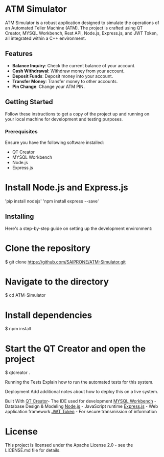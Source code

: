 # ATM Simulator

ATM Simulator is a robust application designed to simulate the operations of an Automated Teller Machine (ATM). The project is crafted using QT Creator, MYSQL Workbench, Rest API, Node.js, Express.js, and JWT Token, all integrated within a C++ environment.

## Features

- **Balance Inquiry**: Check the current balance of your account.
- **Cash Withdrawal**: Withdraw money from your account.
- **Deposit Funds**: Deposit money into your account.
- **Transfer Money**: Transfer money to other accounts.
- **Pin Change**: Change your ATM PIN.

## Getting Started

Follow these instructions to get a copy of the project up and running on your local machine for development and testing purposes.

### Prerequisites

Ensure you have the following software installed:

- QT Creator
- MYSQL Workbench
- Node.js
- Express.js


# Install Node.js and Express.js
 'pip install nodejs'
 'npm install express --save'


## Installing
Here's a step-by-step guide on setting up the development environment:

# Clone the repository
$ git clone https://github.com/SAIPRONE/ATM-Simulator.git

# Navigate to the directory
$ cd ATM-Simulator

# Install dependencies
$ npm install

# Start the QT Creator and open the project
$ qtcreator .

Running the Tests
Explain how to run the automated tests for this system.

Deployment
Add additional notes about how to deploy this on a live system.

Built With
[QT Creator](https://www.qt.io/product/development-tools)- The IDE used for development
[MYSQL Workbench](https://www.mysql.com/products/workbench/) - Database Design & Modeling
[Node.js](https://nodejs.org/en) - JavaScript runtime
[Express.js](http://expressjs.com/) - Web application framework
[JWT Token](https://jwt.io/) - For secure transmission of information


# License
This project is licensed under the Apache License 2.0 - see the LICENSE.md file for details.
